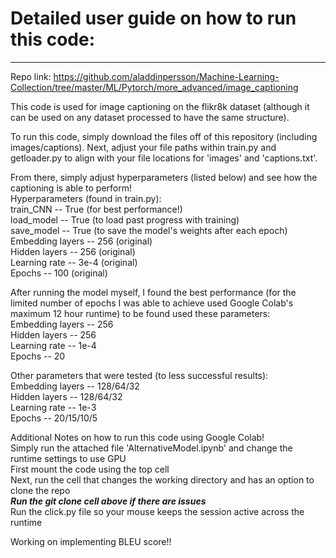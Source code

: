 # Detailed user guide on how to run this code:
-------------------------------------------------------------------------------------------------------------------------------------------------------------------------
Repo link: https://github.com/aladdinpersson/Machine-Learning-Collection/tree/master/ML/Pytorch/more_advanced/image_captioning

This code is used for image captioning on the flikr8k dataset (although it can be used on any dataset processed to have the same structure).  

To run this code, simply download the files off of this repository (including images/captions). Next, adjust your file paths within train.py
and getloader.py to align with your file locations for 'images' and 'captions.txt'.  

From there, simply adjust hyperparameters (listed below) and see how the captioning is able to perform!  
Hyperparameters (found in train.py):  
train_CNN -- True (for best performance!)  
load_model -- True (to load past progress with training)  
save_model -- True (to save the model's weights after each epoch)  
Embedding layers -- 256 (original)  
Hidden layers -- 256 (original)  
Learning rate -- 3e-4 (original)  
Epochs -- 100 (original)  

After running the model myself, I found the best performance (for the limited number of epochs I was able to achieve used Google Colab's maximum 12 hour runtime)
to be found used these parameters:  
Embedding layers -- 256  
Hidden layers -- 256  
Learning rate -- 1e-4  
Epochs -- 20  

Other parameters that were tested (to less successful results):  
Embedding layers -- 128/64/32  
Hidden layers -- 128/64/32  
Learning rate -- 1e-3  
Epochs -- 20/15/10/5  

Additional Notes on how to run this code using Google Colab!  
Simply run the attached file 'AlternativeModel.ipynb' and change the runtime settings to use GPU  
First mount the code using the top cell  
Next, run the cell that changes the working directory and has an option to clone the repo  
***Run the git clone cell above if there are issues***  
Run the click.py file so your mouse keeps the session active across the runtime  

Working on implementing BLEU score!!
